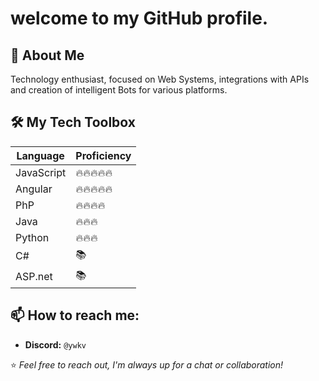 # welcome to my GitHub profile.

## 🚀 About Me
Technology enthusiast, focused on Web Systems, integrations with APIs and creation of intelligent Bots for various platforms.

## 🛠 My Tech Toolbox
| Language   | Proficiency |
|------------|-------------|
| JavaScript     | 🔥🔥🔥🔥🔥         |
| Angular      | 🔥🔥🔥🔥🔥  |
| PhP     | 🔥🔥🔥🔥     |
| Java      | 🔥🔥🔥  |
| Python     | 🔥🔥🔥     |
| C#     | 📚     |
| ASP.net     | 📚     |

## 📫 How to reach me:
- **Discord:** `@ywkv`

⭐️ *Feel free to reach out, I'm always up for a chat or collaboration!*
